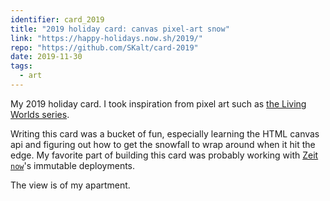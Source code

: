```yaml
---
identifier: card_2019
title: "2019 holiday card: canvas pixel-art snow"
link: "https://happy-holidays.now.sh/2019/"
repo: "https://github.com/SKalt/card-2019"
date: 2019-11-30
tags:
  - art
---
```


My 2019 holiday card.
I took inspiration from pixel art such as [the Living Worlds series](http://www.effectgames.com/demos/canvascycle/).

<!--more-->

Writing this card was a bucket of fun, especially learning the HTML canvas api and figuring out how to get the snowfall to wrap around when it hit the edge.
My favorite part of building this card was probably working with [Zeit `now`](https://now.sh)'s immutable deployments.

The view is of my apartment.
